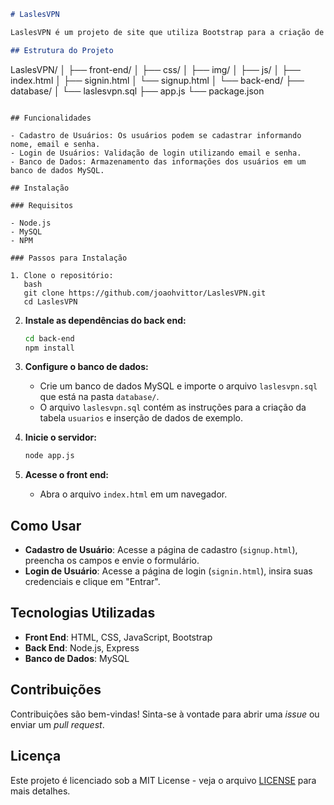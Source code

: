 ```markdown
# LaslesVPN

LaslesVPN é um projeto de site que utiliza Bootstrap para a criação de interfaces modernas e responsivas, com foco em serviços de VPN. Este repositório contém a estrutura do projeto, incluindo a parte de front end e back end, bem como a integração com um banco de dados MySQL.

## Estrutura do Projeto

```

LaslesVPN/
│
├── front-end/
│   ├── css/
│   ├── img/
│   ├── js/
│   ├── index.html
│   ├── signin.html
│   └── signup.html
│
└── back-end/
    ├── database/
    │   └── laslesvpn.sql
    ├── app.js
    └── package.json

```

## Funcionalidades

- Cadastro de Usuários: Os usuários podem se cadastrar informando nome, email e senha.
- Login de Usuários: Validação de login utilizando email e senha.
- Banco de Dados: Armazenamento das informações dos usuários em um banco de dados MySQL.

## Instalação

### Requisitos

- Node.js
- MySQL
- NPM

### Passos para Instalação

1. Clone o repositório:
   bash
   git clone https://github.com/joaohvittor/LaslesVPN.git
   cd LaslesVPN
```

2. **Instale as dependências do back end:**

   ```bash
   cd back-end
   npm install
   ```
3. **Configure o banco de dados:**

   - Crie um banco de dados MySQL e importe o arquivo `laslesvpn.sql` que está na pasta `database/`.
   - O arquivo `laslesvpn.sql` contém as instruções para a criação da tabela `usuarios` e inserção de dados de exemplo.
4. **Inicie o servidor:**

   ```bash
   node app.js
   ```
5. **Acesse o front end:**

   - Abra o arquivo `index.html` em um navegador.

## Como Usar

- **Cadastro de Usuário**: Acesse a página de cadastro (`signup.html`), preencha os campos e envie o formulário.
- **Login de Usuário**: Acesse a página de login (`signin.html`), insira suas credenciais e clique em "Entrar".

## Tecnologias Utilizadas

- **Front End**: HTML, CSS, JavaScript, Bootstrap
- **Back End**: Node.js, Express
- **Banco de Dados**: MySQL

## Contribuições

Contribuições são bem-vindas! Sinta-se à vontade para abrir uma *issue* ou enviar um *pull request*.

## Licença

Este projeto é licenciado sob a MIT License - veja o arquivo [LICENSE](LICENSE) para mais detalhes.

```

```
